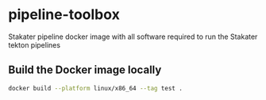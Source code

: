 # pipeline-toolbox

Stakater pipeline docker image with all software required to run the Stakater tekton pipelines

## Build the Docker image locally

```sh
docker build --platform linux/x86_64 --tag test .
```
